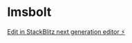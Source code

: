 # lmsbolt

[Edit in StackBlitz next generation editor ⚡️](https://stackblitz.com/~/github.com/sphiritheartist/lmsbolt)